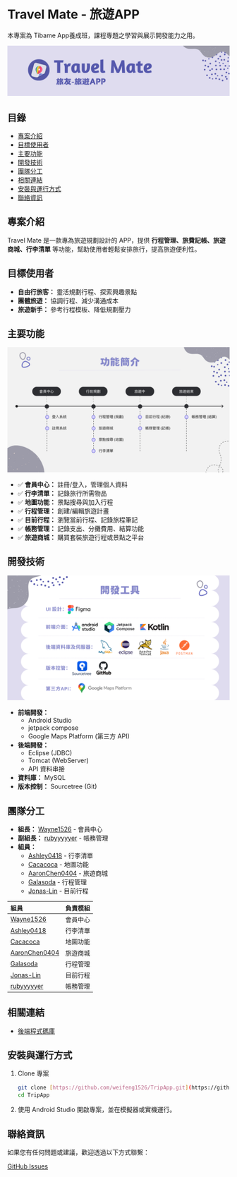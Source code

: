 # Travel Mate - 旅遊APP

本專案為 Tibame App養成班，課程專題之學習與展示開發能力之用。

![APP LOGO](https://github.com/weifeng1526/TripAppTest/blob/main/screenshorts/Logo.png)
## 目錄

* [專案介紹](#專案介紹)
* [目標使用者](#目標使用者)
* [主要功能](#主要功能)
* [開發技術](#開發技術)
* [團隊分工](#團隊分工)
* [相關連結](#相關連結)
* [安裝與運行方式](#安裝與運行方式)
* [聯絡資訊](#聯絡資訊)

##  專案介紹

Travel Mate 是一款專為旅遊規劃設計的 APP，提供 **行程管理、旅費記帳、旅遊商城、行李清單** 等功能，幫助使用者輕鬆安排旅行，提高旅遊便利性。

##  目標使用者

* **自由行旅客：** 靈活規劃行程、探索興趣景點
* **團體旅遊：** 協調行程、減少溝通成本
* **旅遊新手：** 參考行程模板、降低規劃壓力

##  主要功能
![功能簡介](https://github.com/weifeng1526/TripAppTest/blob/main/screenshorts/Feature.png)

* ✅ **會員中心：** 註冊/登入，管理個人資料
* ✅ **行李清單：** 記錄旅行所需物品
* ✅ **地圖功能：** 景點搜尋與加入行程
* ✅ **行程管理：** 創建/編輯旅遊計畫
* ✅ **目前行程：** 瀏覽當前行程、記錄旅程筆記
* ✅ **帳務管理：** 記錄支出、分攤費用、結算功能
* ✅ **旅遊商城：** 購買套裝旅遊行程或景點之平台

## 開發技術
![開發工具](https://github.com/weifeng1526/TripAppTest/blob/main/screenshorts/Dev.png)

* **前端開發：**
    * Android Studio
    * jetpack compose
    * Google Maps Platform (第三方 API)
* **後端開發：**
    * Eclipse (JDBC)
    * Tomcat (WebServer)
    * API 資料串接
* **資料庫：** MySQL
* **版本控制：** Sourcetree (Git)

##  團隊分工

* **組長：** [Wayne1526](https://github.com/weifeng1526) - 會員中心
* **副組長：** [rubyyyyyer](https://github.com/rubyyyyyer) - 帳務管理
* **組員：**
    * [Ashley0418](https://github.com/Ashley0418) - 行李清單
    * [Cacacoca](https://github.com/Cacacoca) - 地圖功能
    * [AaronChen0404](https://github.com/AaronChen0404) - 旅遊商城
    * [Galasoda](https://github.com/Galasoda) - 行程管理
    * [Jonas-Lin](https://github.com/Jonas-Lin) - 目前行程

| 組員          | 負責模組     |
| :------------ | :----------- |
| [Wayne1526](https://github.com/weifeng1526)        | 會員中心     |
| [Ashley0418](https://github.com/Ashley0418)    | 行李清單     |
| [Cacacoca](https://github.com/Cacacoca)      | 地圖功能     |
| [AaronChen0404](https://github.com/AaronChen0404) | 旅遊商城     |
| [Galasoda](https://github.com/Galasoda)      | 行程管理     |
| [Jonas-Lin](https://github.com/Jonas-Lin)     | 目前行程     |
| [rubyyyyyer](https://github.com/rubyyyyyer)    | 帳務管理     |

##  相關連結
* [後端程式碼庫](https://github.com/weifeng1526/TripAppEnd)

##  安裝與運行方式

1.  Clone 專案

    ```bash
    git clone [https://github.com/weifeng1526/TripApp.git](https://github.com/weifeng1526/TripApp.git)
    cd TripApp
    ```

2.  使用 Android Studio 開啟專案，並在模擬器或實機運行。

##  聯絡資訊

如果您有任何問題或建議，歡迎透過以下方式聯繫：

[GitHub Issues](https://github.com/weifeng1526/TripAppTest/issues)
